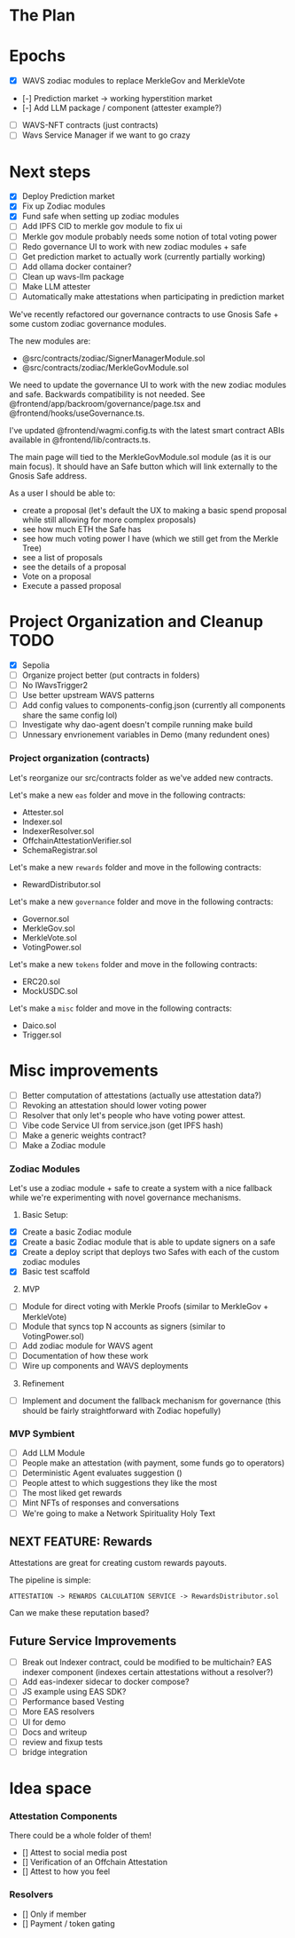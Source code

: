 # The Plan

# Epochs
- [x] WAVS zodiac modules to replace MerkleGov and MerkleVote
- [-] Prediction market -> working hyperstition market
- [-] Add LLM package / component (attester example?)
- [ ] WAVS-NFT contracts (just contracts)
- [ ] Wavs Service Manager if we want to go crazy

# Next steps
- [x] Deploy Prediction market
- [x] Fix up Zodiac modules
- [x] Fund safe when setting up zodiac modules
- [ ] Add IPFS CID to merkle gov module to fix ui
- [ ] Merkle gov module probably needs some notion of total voting power
- [ ] Redo governance UI to work with new zodiac modules + safe
- [ ] Get prediction market to actually work (currently partially working)
- [ ] Add ollama docker container?
- [ ] Clean up wavs-llm package
- [ ] Make LLM attester
- [ ] Automatically make attestations when participating in prediction market

We've recently refactored our governance contracts to use Gnosis Safe + some custom zodiac governance modules.

The new modules are:
- @src/contracts/zodiac/SignerManagerModule.sol
- @src/contracts/zodiac/MerkleGovModule.sol

We need to update the governance UI to work with the new zodiac modules and safe. Backwards compatibility is not needed. See @frontend/app/backroom/governance/page.tsx and @frontend/hooks/useGovernance.ts.

I've updated @frontend/wagmi.config.ts with the latest smart contract ABIs available in @frontend/lib/contracts.ts.

The main page will tied to the MerkleGovModule.sol module (as it is our main focus). It should have an Safe button which will link externally to the Gnosis Safe address.

As a user I should be able to:
- create a proposal (let's default the UX to making a basic spend proposal while still allowing for more complex proposals)
- see how much ETH the Safe has
- see how much voting power I have (which we still get from the Merkle Tree)
- see a list of proposals
- see the details of a proposal
- Vote on a proposal
- Execute a passed proposal

# Project Organization and Cleanup TODO
- [x] Sepolia
- [ ] Organize project better (put contracts in folders)
- [ ] No IWavsTrigger2
- [ ] Use better upstream WAVS patterns
- [ ] Add config values to components-config.json (currently all components share the same config lol)
- [ ] Investigate why dao-agent doesn't compile running make build
- [ ] Unnessary envrionement variables in Demo (many redundent ones)

### Project organization (contracts)

Let's reorganize our src/contracts folder as we've added new contracts.

Let's make a new `eas` folder and move in the following contracts:
- Attester.sol
- Indexer.sol
- IndexerResolver.sol
- OffchainAttestationVerifier.sol
- SchemaRegistrar.sol

Let's make a new `rewards` folder and move in the following contracts:
- RewardDistributor.sol

Let's make a new `governance` folder and move in the following contracts:
- Governor.sol
- MerkleGov.sol
- MerkleVote.sol
- VotingPower.sol

Let's make a new `tokens` folder and move in the following contracts:
- ERC20.sol
- MockUSDC.sol

Let's make a `misc` folder and move in the following contracts:
- Daico.sol
- Trigger.sol

# Misc improvements
- [ ] Better computation of attestations (actually use attestation data?)
- [ ] Revoking an attestation should lower voting power
- [ ] Resolver that only let's people who have voting power attest.
- [ ] Vibe code Service UI from service.json (get IPFS hash)
- [ ] Make a generic weights contract?
- [ ] Make a Zodiac module

### Zodiac Modules
Let's use a zodiac module + safe to create a system with a nice fallback while we're experimenting with novel governance mechanisms.

1. Basic Setup:
- [x] Create a basic Zodiac module
- [x] Create a basic Zodiac module that is able to update signers on a safe
- [x] Create a deploy script that deploys two Safes with each of the custom zodiac modules
- [x] Basic test scaffold

2. MVP
- [ ] Module for direct voting with Merkle Proofs (similar to MerkleGov + MerkleVote)
- [ ] Module that syncs top N accounts as signers (similar to VotingPower.sol)
- [ ] Add zodiac module for WAVS agent
- [ ] Documentation of how these work
- [ ] Wire up components and WAVS deployments

3. Refinement
- [ ] Implement and document the fallback mechanism for governance (this should be fairly straightforward with Zodiac hopefully)

### MVP Symbient
- [ ] Add LLM Module
- [ ] People make an attestation (with payment, some funds go to operators)
- [ ] Deterministic Agent evaluates suggestion ()
- [ ] People attest to which suggestions they like the most
- [ ] The most liked get rewards
- [ ] Mint NFTs of responses and conversations
- [ ] We're going to make a Network Spirituality Holy Text

## NEXT FEATURE: Rewards

Attestations are great for creating custom rewards payouts.

The pipeline is simple:
```
ATTESTATION -> REWARDS CALCULATION SERVICE -> RewardsDistributor.sol
```

Can we make these reputation based?

## Future Service Improvements
- [ ] Break out Indexer contract, could be modified to be multichain? EAS indexer component (indexes certain attestations without a resolver?)
- [ ] Add eas-indexer sidecar to docker compose?
- [ ] JS example using EAS SDK?
- [ ] Performance based Vesting
- [ ] More EAS resolvers
- [ ] UI for demo
- [ ] Docs and writeup
- [ ] review and fixup tests
- [ ] bridge integration

# Idea space
### Attestation Components
There could be a whole folder of them!

- [] Attest to social media post
- [] Verification of an Offchain Attestation
- [] Attest to how you feel

### Resolvers
- [] Only if member
- [] Payment / token gating
